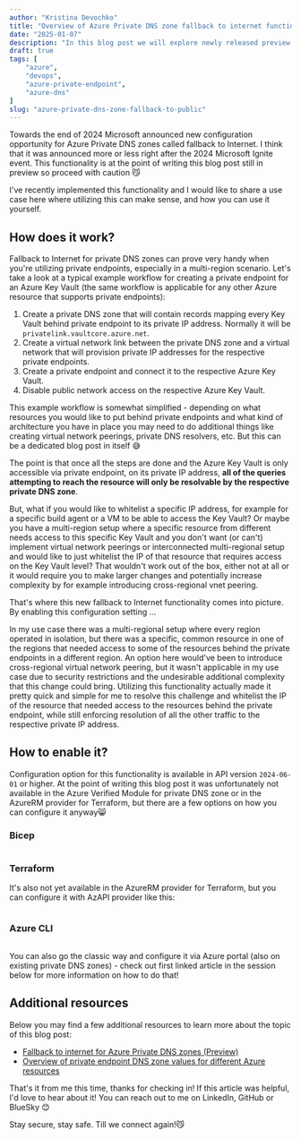 ```yaml
---
author: "Kristina Devochko"
title: "Overview of Azure Private DNS zone fallback to internet functionality"
date: "2025-01-07"
description: "In this blog post we will explore newly released preview functionality for Azure Private DNS zones that allows fallback to internet on domain name resolution."
draft: true
tags: [
    "azure",
    "devops",
    "azure-private-endpoint",
    "azure-dns"
]
slug: "azure-private-dns-zone-fallback-to-public"
---
```


Towards the end of 2024 Microsoft announced new configuration opportunity for Azure Private DNS zones called fallback to Internet. I think that it was announced more or less right after the 2024 Microsoft Ignite event. This functionality is at the point of writing this blog post still in preview so proceed with caution 😼

I've recently implemented this functionality and I would like to share a use case here where utilizing this can make sense, and how you can use it yourself.

## How does it work?

Fallback to Internet for private DNS zones can prove very handy when you're utilizing private endpoints, especially in a multi-region scenario. Let's take a look at a typical example workflow for creating a private endpoint for an Azure Key Vault (the same workflow is applicable for any other Azure resource that supports private endpoints):

1. Create a private DNS zone that will contain records mapping every Key Vault behind private endpoint to its private IP address. Normally it will be `privatelink.vaultcore.azure.net`.
2. Create a virtual network link between the private DNS zone and a virtual network that will provision private IP addresses for the respective private endpoints.
3. Create a private endpoint and connect it to the respective Azure Key Vault.
4. Disable public network access on the respective Azure Key Vault.

This example workflow is somewhat simplified - depending on what resources you would like to put behind private endpoints and what kind of architecture you have in place you may need to do additional things like creating virtual network peerings, private DNS resolvers, etc. But this can be a dedicated blog post in itself 😅

The point is that once all the steps are done and the Azure Key Vault is only accessible via private endpoint, on its private IP address, **all of the queries attempting to reach the resource will only be resolvable by the respective private DNS zone**.

But, what if you would like to whitelist a specific IP address, for example for a specific build agent or a VM to be able to access the Key Vault? Or maybe you have a multi-region setup where a specific resource from different needs access to this specific Key Vault and you don't want (or can't) implement virtual network peerings or interconnected multi-regional setup and would like to just whitelist the IP of that resource that requires access on the Key Vault level? That wouldn't work out of the box, either not at all or it would require you to make larger changes and potentially increase complexity by for example introducing cross-regional vnet peering.

That's where this new fallback to Internet functionality comes into picture. By enabling this configuration setting ...

In my use case there was a multi-regional setup where every region operated in isolation, but there was a specific, common resource in one of the regions that needed access to some of the resources behind the private endpoints in a different region. An option here would've been to introduce cross-regional virtual network peering, but it wasn't applicable in my use case due to security restrictions and the undesirable additional complexity that this change could bring. Utilizing this functionality actually made it pretty quick and simple for me to resolve this challenge and whitelist the IP of the resource that needed access to the resources behind the private endpoint, while still enforcing resolution of all the other traffic to the respective private IP address.

## How to enable it?

Configuration option for this functionality is available in API version `2024-06-01` or higher. At the point of writing this blog post it was unfortunately not available in the Azure Verified Module for private DNS zone or in the AzureRM provider for Terraform, but there are a few options on how you can configure it anyway😸

### Bicep

``` azurebicep

```

### Terraform

It's also not yet available in the AzureRM provider for Terraform, but you can configure it with AzAPI provider like this:

``` terraform

```

### Azure CLI

``` shell

```

You can also go the classic way and configure it via Azure portal (also on existing private DNS zones) - check out first linked article in the session below for more information on how to do that!

## Additional resources

Below you may find a few additional resources to learn more about the topic of this blog post:

- [Fallback to internet for Azure Private DNS zones (Preview)](https://learn.microsoft.com/en-us/azure/dns/private-dns-fallback)
- [Overview of private endpoint DNS zone values for different Azure resources](https://learn.microsoft.com/en-us/azure/private-link/private-endpoint-dns)

That's it from me this time, thanks for checking in!
If this article was helpful, I'd love to hear about it! You can reach out to me on LinkedIn, GitHub or BlueSky 😊

Stay secure, stay safe.
Till we connect again!😼
